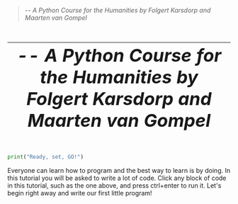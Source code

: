 >
>_-- A Python Course for the Humanities by Folgert Karsdorp and Maarten van Gompel_
>

<BR>

| <span style="font-size: 250%">_-- A Python Course for the Humanities by Folgert Karsdorp and Maarten van Gompel_</span>|
|:-------:|

<BR>



```python
print("Ready, set, GO!")
```

Everyone can learn how to program and the best way to learn is by doing. In this tutorial you will be asked to write a lot of code. Click any block of code in this tutorial, such as the one above, and press ctrl+enter to run it. Let's begin right away and write our first little program!


